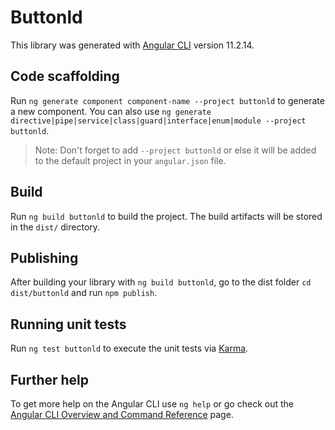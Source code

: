 # Buttonld

This library was generated with [Angular CLI](https://github.com/angular/angular-cli) version 11.2.14.

## Code scaffolding

Run `ng generate component component-name --project buttonld` to generate a new component. You can also use `ng generate directive|pipe|service|class|guard|interface|enum|module --project buttonld`.
> Note: Don't forget to add `--project buttonld` or else it will be added to the default project in your `angular.json` file. 

## Build

Run `ng build buttonld` to build the project. The build artifacts will be stored in the `dist/` directory.

## Publishing

After building your library with `ng build buttonld`, go to the dist folder `cd dist/buttonld` and run `npm publish`.

## Running unit tests

Run `ng test buttonld` to execute the unit tests via [Karma](https://karma-runner.github.io).

## Further help

To get more help on the Angular CLI use `ng help` or go check out the [Angular CLI Overview and Command Reference](https://angular.io/cli) page.
